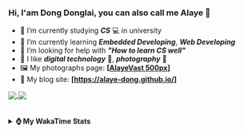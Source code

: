### Hi, **I'am Dong Donglai**, you can also call me **Alaye** 👋

- 📖 I’m currently studying ***CS*** 💻 in university
- 🌱 I’m currently learning ***Embedded Developing***, ***Web Developing***
- 🤔 I’m looking for help with ***"How to learn CS well"***
- 🤩 I like ***digital technology*** 📱, ***photography*** 📸
- 🖼️ My photographs page: **[[AlayeVast 500px](https://500px.com.cn/AlayeVast)]**
- 📰 My blog site: **[https://alaye-dong.github.io/]**

<!--
[![Alaye's GitHub stats](https://github-readme-stats.vercel.app/api?username=Alaye-Dong&custom_title=Alaye%20Dong`s%20GitHub%20stats&show_icons=true&rank_icon=percentile&theme=transparent&include_all_commits=true&count_private=true)](https://github.com/anuraghazra/github-readme-stats) 
[![Top Langs](https://github-readme-stats.vercel.app/api/top-langs/?username=Alaye-Dong\&layout=compact&theme=transparent)](https://github.com/anuraghazra/github-readme-stats)
-->
<a href="https://github.com/anuraghazra/github-readme-stats">
  <img height=200 align="center" src="https://github-readme-stats.vercel.app/api?username=Alaye-Dong&custom_title=Alaye%20Dong`s%20GitHub%20stats&show_icons=true&rank_icon=percentile&theme=transparent&include_all_commits=true&count_private=true" />
</a>
<a href="https://github.com/anuraghazra/convoychat">
  <img height=200 align="center" src="https://github-readme-stats.vercel.app/api/top-langs/?username=Alaye-Dong&layout=compact&theme=transparent&include_all_commits=true&count_private=true&langs_count=8&card_width=300" />
</a>

<br />
<br />

<div style="display:none"> 
  <img src="https://visitor-badge.laobi.icu/badge?page_id=Alaye-Dong.Alaye-Dong"/>
</div>
<br />

<details>	
  <summary><b> ⌚ My WakaTime Stats </b></summary>

<br />

<!--START_SECTION:waka-->
![Code Time](http://img.shields.io/badge/Code%20Time-202%20hrs%2023%20mins-blue)

![Profile Views](http://img.shields.io/badge/Profile%20Views-6-blue)

![Lines of code](https://img.shields.io/badge/From%20Hello%20World%20I%27ve%20Written-772.0%20thousand%20lines%20of%20code-blue)

**🐱 My GitHub Data** 

> 📦 54.5 kB Used in GitHub's Storage 
 > 
> 🏆 146 Contributions in the Year 2024
 > 
> 🚫 Not Opted to Hire
 > 
> 📜 13 Public Repositories 
 > 
> 🔑 4 Private Repositories 
 > 
**I'm a Night 🦉** 

```text
🌞 Morning                47 commits          █░░░░░░░░░░░░░░░░░░░░░░░░   05.03 % 
🌆 Daytime                333 commits         █████████░░░░░░░░░░░░░░░░   35.61 % 
🌃 Evening                361 commits         ██████████░░░░░░░░░░░░░░░   38.61 % 
🌙 Night                  194 commits         █████░░░░░░░░░░░░░░░░░░░░   20.75 % 
```
📅 **I'm Most Productive on Sunday** 

```text
Monday                   131 commits         ████░░░░░░░░░░░░░░░░░░░░░   14.01 % 
Tuesday                  111 commits         ███░░░░░░░░░░░░░░░░░░░░░░   11.87 % 
Wednesday                107 commits         ███░░░░░░░░░░░░░░░░░░░░░░   11.44 % 
Thursday                 130 commits         ███░░░░░░░░░░░░░░░░░░░░░░   13.90 % 
Friday                   121 commits         ███░░░░░░░░░░░░░░░░░░░░░░   12.94 % 
Saturday                 123 commits         ███░░░░░░░░░░░░░░░░░░░░░░   13.16 % 
Sunday                   212 commits         ██████░░░░░░░░░░░░░░░░░░░   22.67 % 
```


📊 **This Week I Spent My Time On** 

```text
💬 Programming Languages: 
TypeScript               6 hrs 53 mins       ██████░░░░░░░░░░░░░░░░░░░   25.61 % 
Vue.js                   6 hrs 21 mins       ██████░░░░░░░░░░░░░░░░░░░   23.60 % 
HTML                     4 hrs 13 mins       ████░░░░░░░░░░░░░░░░░░░░░   15.71 % 
Java                     3 hrs               ███░░░░░░░░░░░░░░░░░░░░░░   11.15 % 
Markdown                 2 hrs 29 mins       ██░░░░░░░░░░░░░░░░░░░░░░░   09.25 % 

🔥 Editors: 
VS Code                  23 hrs 22 mins      ██████████████████████░░░   86.84 % 
IntelliJ IDEA            3 hrs 4 mins        ███░░░░░░░░░░░░░░░░░░░░░░   11.41 % 
Cursor                   28 mins             ░░░░░░░░░░░░░░░░░░░░░░░░░   01.75 % 

🐱‍💻 Projects: 
Intelli-Agri-Hub         16 hrs 3 mins       ███████████████░░░░░░░░░░   59.64 % 
FrontEnd_Class           4 hrs 14 mins       ████░░░░░░░░░░░░░░░░░░░░░   15.78 % 
Homework1112             2 hrs 23 mins       ██░░░░░░░░░░░░░░░░░░░░░░░   08.90 % 
ruoyi-plus-vben5         1 hr 32 mins        █░░░░░░░░░░░░░░░░░░░░░░░░   05.70 % 
Python_Study             47 mins             █░░░░░░░░░░░░░░░░░░░░░░░░   02.94 % 
```

**I Mostly Code in C** 

```text
C                        7 repos             ██████████░░░░░░░░░░░░░░░   41.18 % 
TypeScript               3 repos             ████░░░░░░░░░░░░░░░░░░░░░   17.65 % 
C++                      2 repos             ███░░░░░░░░░░░░░░░░░░░░░░   11.76 % 
Vue                      1 repo              █░░░░░░░░░░░░░░░░░░░░░░░░   05.88 % 
SCSS                     1 repo              █░░░░░░░░░░░░░░░░░░░░░░░░   05.88 % 
```



**Timeline**

![Lines of Code chart](https://raw.githubusercontent.com/Alaye-Dong/Alaye-Dong/main/assets/bar_graph.png)


 Last Updated on 16/11/2024 18:43:16 UTC
<!--END_SECTION:waka-->

</details>
